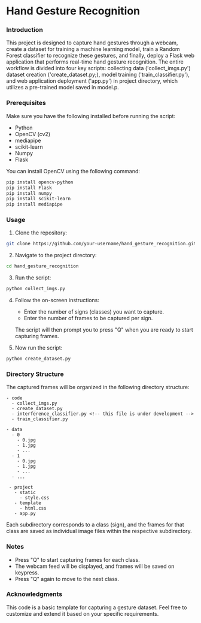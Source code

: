 # Hand Gesture Recognition

### Introduction

This project is designed to capture hand gestures through a webcam, create a dataset for training a machine learning model, train a Random Forest classifier to recognize these gestures, and finally, deploy a Flask web application that performs real-time hand gesture recognition. The entire workflow is divided into four key scripts: collecting data ('collect_imgs.py') dataset creation ('create_dataset.py;), model training ('train_classifier.py'), and web application deployment ('app.py') in project directory, which utilizes a pre-trained model saved in model.p.



### Prerequisites

Make sure you have the following installed before running the script:

- Python
- OpenCV (cv2)
- mediapipe
- scikit-learn
- Numpy
- Flask

You can install OpenCV using the following command:

```bash
pip install opencv-python
pip install Flask
pip install numpy
pip install scikit-learn
pip install mediapipe

```

### Usage

1. Clone the repository:

```bash
git clone https://github.com/your-username/hand_gesture_recognition.git
```

2. Navigate to the project directory:

```bash
cd hand_gesture_recognition
```

3. Run the script:

```bash
python collect_imgs.py
```

4. Follow the on-screen instructions:

   - Enter the number of signs (classes) you want to capture.
   - Enter the number of frames to be captured per sign.

   The script will then prompt you to press "Q" when you are ready to start capturing frames.

5. Now run the script:

```bash
python create_dataset.py
```

### Directory Structure

The captured frames will be organized in the following directory structure:

```
- code
  - collect_imgs.py
  - create_dataset.py
  - interference_classifier.py <!-- this file is under development -->
  - train_classifier.py

- data
  - 0
    - 0.jpg
    - 1.jpg
    - ...
  - 1
    - 0.jpg
    - 1.jpg
    - ...
  - ...

 - project
   - static
     - style.css
   - template
     - html.css
   - app.py
```

Each subdirectory corresponds to a class (sign), and the frames for that class are saved as individual image files within the respective subdirectory.

### Notes

- Press "Q" to start capturing frames for each class.
- The webcam feed will be displayed, and frames will be saved on keypress.
- Press "Q" again to move to the next class.

### Acknowledgments

This code is a basic template for capturing a gesture dataset. Feel free to customize and extend it based on your specific requirements.